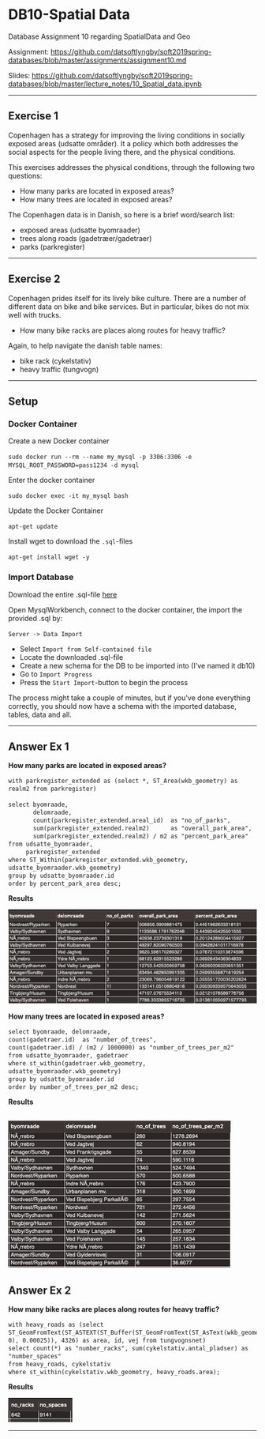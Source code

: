 # DB10-Spatial Data
Database Assignment 10 regarding SpatialData and Geo

Assignment: https://github.com/datsoftlyngby/soft2019spring-databases/blob/master/assignments/assignment10.md

Slides: https://github.com/datsoftlyngby/soft2019spring-databases/blob/master/lecture_notes/10_Spatial_data.ipynb

------

## Exercise 1

Copenhagen has a strategy for improving the living conditions in socially exposed areas (udsatte områder). It a policy which both addresses the social aspects for the people living there, and the physical conditions.

This exercises addresses the physical conditions, through the following two questions:

- How many parks are located in exposed areas?
- How many trees are located in exposed areas?

The Copenhagen data is in Danish, so here is a brief word/search list:

- exposed areas (udsatte byomraader)
- trees along roads (gadetræer/gadetraer)
- parks (parkregister)

------

## Exercise 2

Copenhagen prides itself for its lively bike culture. There are a number of different data on bike and bike services. But in particular, bikes do not mix well with trucks.

- How many bike racks are places along routes for heavy traffic?

Again, to help navigate the danish table names:

- bike rack (cykelstativ)
- heavy traffic (tungvogn)


-----

## Setup

### Docker Container

Create a new Docker container

`sudo docker run --rm --name my_mysql -p 3306:3306 -e MYSQL_ROOT_PASSWORD=pass1234 -d mysql`

Enter the docker container

`sudo docker exec -it my_mysql bash`

Update the Docker Container

`apt-get update`

Install wget to download the `.sql`-files

`apt-get install wget -y`

### Import Database

Download the entire .sql-file [here](https://raw.githubusercontent.com/radeonxray/DB10-SpatialData/master/Dump20190407.sql)


Open MysqlWorkbench, connect to the docker container, the import the provided .sql by:

`Server -> Data Import`

- Select `Import from Self-contained file` 
- Locate the downloaded .sql-file
- Create a new schema for the DB to be imported into (I've named it db10)
- Go to `Import Progress` 
- Press the `Start Import`-button to begin the process

The process might take a couple of minutes, but if you've done everything correctly, you should now have a schema with the imported database, tables, data and all.


-----

## Answer Ex 1

**How many parks are located in exposed areas?**

```mysql
with parkregister_extended as (select *, ST_Area(wkb_geometry) as realm2 from parkregister)

select byomraade,
       delomraade,
       count(parkregister_extended.areal_id)  as "no_of_parks",
       sum(parkregister_extended.realm2)      as "overall_park_area",
       sum(parkregister_extended.realm2) / m2 as "percent_park_area"
from udsatte_byomraader,
     parkregister_extended
where ST_Within(parkregister_extended.wkb_geometry, udsatte_byomraader.wkb_geometry)
group by udsatte_byomraader.id
order by percent_park_area desc;
```
**Results**

![img](./ex1-1.png)

**How many trees are located in exposed areas?**

```mysql
select byomraade, delomraade,
count(gadetraer.id)  as "number_of_trees",
count(gadetraer.id) / (m2 / 1000000) as "number_of_trees_per_m2"
from udsatte_byomraader, gadetraer
where st_within(gadetraer.wkb_geometry, udsatte_byomraader.wkb_geometry)
group by udsatte_byomraader.id
order by number_of_trees_per_m2 desc;
```

**Results**

![img](./ex1-2.png)
------

## Answer Ex 2

**How many bike racks are places along routes for heavy traffic?**

```mysql
with heavy_roads as (select ST_GeomFromText(ST_ASTEXT(ST_Buffer(ST_GeomFromText(ST_AsText(wkb_geometry), 0), 0.00025)), 4326) as area, id, vej from tungvognsnet)
select count(*) as "number_racks", sum(cykelstativ.antal_pladser) as "number_spaces"
from heavy_roads, cykelstativ
where st_within(cykelstativ.wkb_geometry, heavy_roads.area);
```

**Results**

![img](./ex2-1.png)

------
